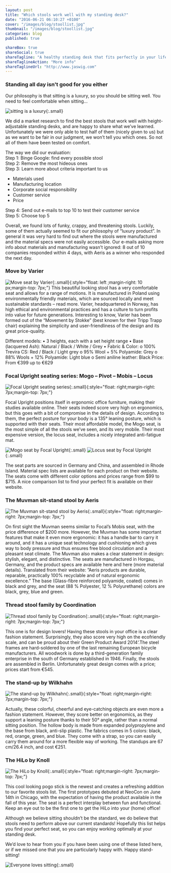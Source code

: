 ```yaml
---
layout: post
title: "Which stools work well with my standing desk?"
date: "2016-06-21 06:10:27 +0100"
cover: "/images/blog/stoollist.jpg"
thumbnail: "/images/blog/stoollist.jpg"
categories: blog
published: true

shareBox: true
shareSocial: true
shareTagline: "A healthy standing desk that fits perfectly in your life"
shareTaglineAction: "More info"
shareTaglineUrl: "http://www.jaswig.com"
---
```


### Standing all day isn't good for you either

Our philosophy is that sitting is a luxury, so you should be sitting well. You need to feel comfortable when sitting…
<!--more-->

![sitting is a luxury](/images/blog/happysitting.jpg){:.small}

We did a market research to find the best stools that work well with height-adjustable standing desks, and are happy to share what we’ve learned. Unfortunately we were only able to test half of them (nicely given to us) but as we want to be fair in our judgment, we won’t tell you which ones. So not all of them have been tested on comfort.

The way we did our evaluation:  
Step 1: Binge Google: find every possible stool  
Step 2: Remove the most hideous ones   
Step 3: Learn more about criteria important to us
*	Materials used
*	Manufacturing location
*	Corporate social responsibility
*	Customer service
*	Price

Step 4: Send out e-mails to top 10 to test their customer service  
Step 5: Choose top 5


Overall, we found lots of funky, crappy, and threatening stools. Luckily, some of them actually seemed to fit our philosophy of “luxury product”. In general it was very hard to find out where the stools were manufactured and the material specs were not easily accessible. Our e-mails asking more info about materials and manufacturing wasn’t ignored: 8 out of 10 companies responded within 4 days, with Aeris as a winner who responded the next day.


### Move by Varier  

![Move seat by Varier](/images/blog/variermove.jpg){:.small}{:style="float: left ;margin-right: 10 px;margin-top: 7px;"}
This beautiful looking stool has a very comfortable seat and allows for a range of motions. It is manufactured in Poland using environmentally friendly materials, which are sourced locally and meet sustainable standards – read more. Varier, headquartered in Norway, has high ethical and environmental practices and has a culture to turn profits into value for future generations. Interesting to know, Varier has been formed out of the “Movement by Stokke” (best known for their Tripp Trapp chair) explaining the simplicity and user-friendliness of the design and its great price-quality.  

Different models:
•	3 heights, each with a set height range 
•	Base (lacquered Ash): Natural / Black / White / Grey
•	Fabric & Color: 
  o	100% Trevira CS: Red / Black / Light grey
  o	95% Wool + 5% Polyamide: Grey 
  o	88% Wools + 12% Polyamide:  Light blue 
  o	Semi aniline leather: Black
Price: From €399 up to €629


### Focal Upright seating series: Mogo – Pivot – Mobis – Locus 

![Focal Upright seating series](/images/blog/focalpivot.jpg){:.small}{:style="float: right;margin-right: 7px;margin-top: 7px;"}

Focal Upright positions itself in ergonomic office furniture, making their studies available online. Their seats indeed score very high on ergonomics, but this goes with a bit of compromise in the details of design. According to them, the perfect posture for your body is a 135° leaning posture, which is supported with their seats. Their most affordable model, the Mogo seat, is the most simple of all the stools we’ve seen, and its very mobile. Their most expensive version, the locus seat, includes a nicely integrated anti-fatigue mat.

![Mogo seat by Focal Upright](/images/blog/focalmogo.jpg){:.small} ![Locus seat by Focal Upright](/images/blog/focallocus.jpg){:.small}

The seat parts are sourced in Germany and China, and assembled in Rhode Island. Material spec lists are available for each product on their website. 
The seats come with different color options and prices range from $99 to $715. A nice comparison list to find your perfect fit is available on their website.


### The Muvman sit-stand stool by Aeris 

![The Muvman sit-stand stool by Aeris](/images/blog/aerismuvman.png){:.small}{:style="float: right;margin-right: 7px;margin-top: 7px;"}

On first sight the Muvman seems similar to Focal’s Mobis seat, with the price difference of $200 more. However, the Muvman has some important features that make it even more ergonomic: it has a handle bar to carry it around, and it has a unique seat technology and cushioning which gives way to body pressure and thus ensures free blood circulation and a pleasant seat climate. The Muvman also makes a clear statement in design: stylish, elegant, and distinctive. 
The seats are manufactured in Horgau, Germany, and the product specs are available here and here (more material details). Translated from their website: ”Aeris products are durable, reparable, practically 100% recyclable and of natural ergonomic excellence.”
The base (Glass-fibre reinforced polyamide, coated) comes in black and grey, and the seat (88 % Polyester, 12 % Polyurethane) colors are black, grey, blue and green. 


### Thread stool family by Coordination  

![Thread stool family by Coordination](/images/blog/coordinationthread.jpg){:.small}{:style="float: right;margin-right: 7px;margin-top: 7px;"}

This one is for design lovers! Having these stools in your office is a clear fashion statement. Surprisingly, they also score very high on the ecofriendly scale, and can be proud about their Green Product Award 2014‘.The steel frames are hard-soldered by one of the last remaining European bicycle manufacturers. All woodwork is done by a third-generation family enterprise in the south of Germany established in 1946. Finally, the stools are assembled in Berlin. Unfortunately great design comes with a price; prices start from €545. 


### The stand-up by Wilkhahn

![The stand-up by Wilkhahn](/images/blog/wilkhahnstandup.jpg){:.small}{:style="float: right;margin-right: 7px;margin-top: 7px;"}

Actually, these colorful, cheerful and eye-catching objects are even more a fashion statement. However, they score better on ergonomics, as they support a leaning posture thanks to their 50° angle, rather than a normal sitting position. The hollow body is made from expanded polypropylene and the base from black, anti-slip plastic. The fabrics comes in 5 colors: black, red, orange, green, and blue. They come with a strap, so you can easily carry them around for a more flexible way of working. The standups are 67 cm/26.4 inch, and cost €251.

### The HiLo by Knoll

![The HiLo by Knoll](/images/blog/knollhilo.jpg){:.small}{:style="float: right;margin-right: 7px;margin-top: 7px;"}

This cool looking pogo stick is the newest and creates a refreshing addition to our favorite stools list. The first prototypes debuted at NeoCon on June 14th in Chicago, with the expectation of having the product available in the fall of this year. The seat is a perfect interplay between fun and functional. Keep an eye out to be the first one to get the HiLo into your (home) office!

Although we believe sitting shouldn’t be the standard, we do believe that stools need to perform above our current standards! Hopefully this list helps you find your perfect seat, so you can enjoy working optimally at your standing desk. 

We’d love to hear from you if you have been using one of these listed here, or if we missed one that you are particularly happy with. 
Happy stand-sitting! 

![Everyone loves sitting](/images/blog/piglovessitting.jpg){:.small}

